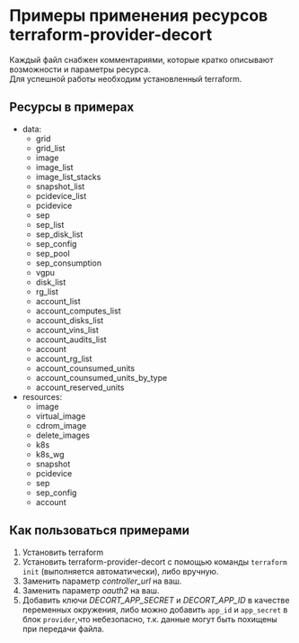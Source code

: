 # Примеры применения ресурсов terraform-provider-decort
Каждый файл снабжен комментариями, которые кратко описывают возможности и параметры ресурса.  
Для успешной работы необходим установленный terraform.
## Ресурсы в примерах
- data:
  - grid
  - grid_list
  - image
  - image_list
  - image_list_stacks
  - snapshot_list
  - pcidevice_list
  - pcidevice
  - sep
  - sep_list
  - sep_disk_list
  - sep_config
  - sep_pool
  - sep_consumption
  - vgpu
  - disk_list
  - rg_list
  - account_list
  - account_computes_list
  - account_disks_list
  - account_vins_list
  - account_audits_list
  - account
  - account_rg_list
  - account_counsumed_units
  - account_counsumed_units_by_type
  - account_reserved_units
- resources:
  - image
  - virtual_image
  - cdrom_image
  - delete_images
  - k8s
  - k8s_wg
  - snapshot
  - pcidevice
  - sep
  - sep_config
  - account

## Как пользоваться примерами
1. Установить terraform
2. Установить terraform-provider-decort с помощью команды `terraform init` (выполняется автоматически), либо вручную.
3. Заменить параметр *controller_url* на ваш.
4. Заменить параметр *oauth2* на ваш.
5. Добавить ключи 
*DECORT_APP_SECRET* и *DECORT_APP_ID* 
в качестве переменных окружения, либо 
можно добавить `app_id` и `app_secret` 
в блок `provider`,что небезопасно, т.к. данные
могут быть похищены при передачи файла.
